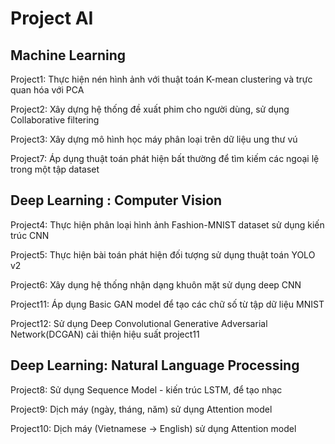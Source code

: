 # Project AI

## Machine Learning
Project1: Thực hiện nén hình ảnh với thuật toán K-mean clustering và trực quan hóa với PCA

Project2: Xây dựng hệ thống đề xuất phim cho người dùng, sử dụng Collaborative filtering

Project3: Xây dựng mô hình học máy phân loại trên dữ liệu ung thư vú

Project7: Áp dụng thuật toán phát hiện bất thường để tìm kiếm các ngoại lệ trong một tập dataset

## Deep Learning : Computer Vision
Project4: Thực hiện phân loại hình ảnh Fashion-MNIST dataset sử dụng kiến trúc CNN

Project5: Thực hiện bài toán phát hiện đối tượng sử dụng thuật toán YOLO v2

Project6: Xây dụng hệ thống nhận dạng khuôn mặt sử dụng deep CNN

Project11: Áp dụng Basic GAN model để tạo các chữ số từ tập dữ liệu MNIST

Project12: Sử dụng Deep Convolutional Generative Adversarial Network(DCGAN) cải thiện hiệu suất project11

## Deep Learning: Natural Language Processing
Project8: Sử dụng Sequence Model - kiến trúc LSTM, để tạo nhạc

Project9: Dịch máy (ngày, tháng, năm) sử dụng Attention model

Project10: Dịch máy (Vietnamese -> English) sử dụng Attention model


